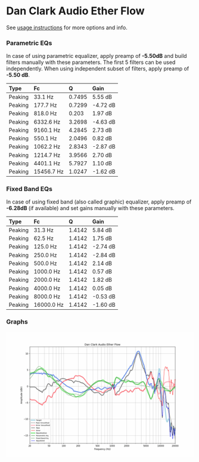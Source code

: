 # Dan Clark Audio Ether Flow
See [usage instructions](https://github.com/jaakkopasanen/AutoEq#usage) for more options and info.

### Parametric EQs
In case of using parametric equalizer, apply preamp of **-5.50dB** and build filters manually
with these parameters. The first 5 filters can be used independently.
When using independent subset of filters, apply preamp of **-5.50 dB**.

| Type    | Fc         |      Q | Gain     |
|:--------|:-----------|:-------|:---------|
| Peaking | 33.1 Hz    | 0.7495 | 5.55 dB  |
| Peaking | 177.7 Hz   | 0.7299 | -4.72 dB |
| Peaking | 818.0 Hz   | 0.203  | 1.97 dB  |
| Peaking | 6332.6 Hz  | 3.2698 | -4.63 dB |
| Peaking | 9160.1 Hz  | 4.2845 | 2.73 dB  |
| Peaking | 550.1 Hz   | 2.0496 | 0.82 dB  |
| Peaking | 1062.2 Hz  | 2.8343 | -2.87 dB |
| Peaking | 1214.7 Hz  | 3.9566 | 2.70 dB  |
| Peaking | 4401.1 Hz  | 5.7927 | 1.10 dB  |
| Peaking | 15456.7 Hz | 1.0247 | -1.62 dB |

### Fixed Band EQs
In case of using fixed band (also called graphic) equalizer, apply preamp of **-6.28dB**
(if available) and set gains manually with these parameters.

| Type    | Fc         |      Q | Gain     |
|:--------|:-----------|:-------|:---------|
| Peaking | 31.3 Hz    | 1.4142 | 5.84 dB  |
| Peaking | 62.5 Hz    | 1.4142 | 1.75 dB  |
| Peaking | 125.0 Hz   | 1.4142 | -2.74 dB |
| Peaking | 250.0 Hz   | 1.4142 | -2.84 dB |
| Peaking | 500.0 Hz   | 1.4142 | 2.14 dB  |
| Peaking | 1000.0 Hz  | 1.4142 | 0.57 dB  |
| Peaking | 2000.0 Hz  | 1.4142 | 1.82 dB  |
| Peaking | 4000.0 Hz  | 1.4142 | 0.05 dB  |
| Peaking | 8000.0 Hz  | 1.4142 | -0.53 dB |
| Peaking | 16000.0 Hz | 1.4142 | -1.60 dB |

### Graphs
![](./Dan%20Clark%20Audio%20Ether%20Flow.png)
